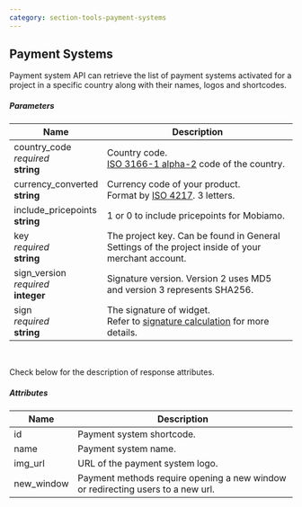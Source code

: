 ```yaml
---
category: section-tools-payment-systems
---
```

## Payment Systems

Payment system API can retrieve the list of payment systems activated for a project in a specific country along with their names, logos and shortcodes.


##### Parameters

| Name | Description|
|---|---|
|country_code<br> *required*<br> **string**| Country code.<br> [ISO 3166-1 alpha-2](https://en.wikipedia.org/wiki/ISO_3166-1_alpha-2#Officially_assigned_code_elements) code of the country.|
|currency_converted<br> **string**| Currency code of your product.<br>  Format by [ISO 4217](https://en.wikipedia.org/wiki/ISO_4217#Active_codes). 3 letters.|
|include_pricepoints<br> **string**|1 or 0 to include pricepoints for Mobiamo.|
|key<br> *required*<br> **string**| The project key. Can be found in General Settings of the project inside of your merchant account.|
|sign_version<br> *required*<br> **integer**| Signature version. Version 2 uses MD5 and version 3 represents SHA256.|
|sign<br> *required*<br> **string**| The signature of widget.<br> Refer to [signature calculation](/signature-calculation) for more details.|

<br> 

Check below for the description of response attributes. 

##### Attributes

| Name | Description|
|---|---|
|id| Payment system shortcode.|
|name| Payment system name.|
|img_url| URL of the payment system logo.|
|new_window| Payment methods require opening a new window or redirecting users to a new url.|
